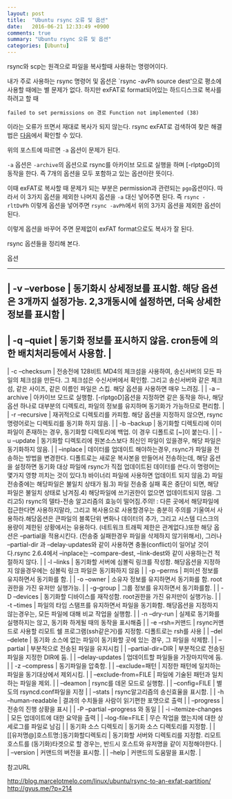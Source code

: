 ```yaml
---
layout: post
title:  "Ubuntu rsync 오류 및 옵션"
date:   2016-06-21 12:33:49 +0900
comments: true
summary: "Ubuntu rsync 오류 및 옵션"
categories: [Ubuntu]
---
```


rsync와 scp는 원격으로 파일을 복사할때 사용하는 명령어이다. 

내가 주로 사용하는 rsync 명령어 및 옵션은 `rsync -avPh source dest'으로 평소에 사용할 때에는 별 문제가 없다. 하지만 exFAT로 format되어있는 하드디스크로 복사를 하려고 할 때 

```
failed to set permissions on 경로 Function not implemented (38)
```

이라는 오류가 뜨면서 재대로 복사가 되지 않는다. rsync exFAT로 검색하여 찾은 해결법은 [다음](http://blog.marcelotmelo.com/linux/ubuntu/rsync-to-an-exfat-partition/)에서 확인할 수 있다.

위의 포스트에 따르면 `-a` 옵션이 문제가 된다. 

`-a` 옵션은 `-archive`의 옵션으로 rsync를 아카이브 모드로 실행을 하며 [-rlptgoD]의 동작을 한다. 즉 7개의 옵션을 모두 포함하고 있는 옵션이란 뜻이다. 

이때 exFAT로 복사할 때 문제가 되는 부분은 permission과 관련되는 `pgo`옵션이다. 따라서 이 3가지 옵션을 제외한 나머지 옵션을 `-a` 대신 넣어주면 된다. 즉 `rsync -rltDvPh` 이렇게 옵션을 넣어주면 `rsync -avPh`에서 위의 3가지 옵션을 제외한 옵션이 된다. 

이렇게 옵션을 바꾸어 주면 문제없이 exFAT format으로도 복사가 잘 된다. 

rsync 옵션들을 정리해 본다.

옵션

---
| -v –verbose | 동기화시 상세정보를 표시함. 해당 옵션은 3개까지 설정가능. 2,3개동시에 설정하면, 더욱 상세한 정보를 표시함 |
---
| -q –quiet | 동기화 정보를 표시하지 않음. cron등에 의한 배치처리등에서 사용함. |
---
| -c –checksum | 전송전에 128비트 MD4의 체크섬을 사용하여, 송신서버의 모든 파일의 체크섬을 만든다. 그 체크섬은 수신서버에서 확인함. 그리고 송신서버와 같은 체크섬, 같은 사이즈, 같은 이름인 파일은 스킵. 해당 옵션을 사용하면 매우 느려짐. |
| -a –archive | 아카이브 모드로 실행함. [-rlptgoD]옵션을 지정하면 같은 동작을 하나, 해당 옵션 하나로 대부분의 디렉토리, 파일의 정보를 유지하며 동기화가 가능하므로 편리함. |
| -r –recursive | 재귀적으로 디렉토리를 카피함. 해당 옵션을 지정하지 않으면, rsync명령어로는 디렉토리를 동기화 하지 않음. |
| -b –backup | 동기화할 디렉토리에 이미 파일이 존재하는 경우, 동기화할 디렉토리에 백업. 이 경우 디폴트로 [~]이 붙는다. |
| -u –update | 동기화할 디렉토리에 원본소스보다 최신인 파일이 있을경우, 해당 파일은 동기화하지 않음. |
| –inplace | 데이터를 업데이트 해야하는경우, rsync가 파일을 전송하는 방법을 변경한다. 디폴트로는 새로운 복사본을 만들어서 전송하는데, 해당 옵션을 설정하면 동기화 대상 파일에 rsync가 직접 업데이트된 데이터를 쓴다.이 명령어는 몇가지 영향 끼치는 것이 있다.1) 바이너리 파일에 사용하면 업데이트 되지 않음.2) 파일 전송중에는 해당파일은 불일치 상태가 됨.3) 파일 전송중 실패 혹은 중단이 되면, 해당 파일은 불일치 상태로 남겨짐.4) 해당파일에 쓰기권한이 없으면 업데이트되지 않음. 그리고5) rsync의 델타-전송 알고리즘의 효능이 떨어짐.주의! : 다른 곳에서 해당파일에 접근한다면 사용하지말라, 그리고 복사용으로 사용할경우는 충분히 주의를 기울여서 사용하라.해당옵션은 큰파일의 블록단위 변화나 데이터의 추가, 그리고 시스템 디스크의 용량이 제한된 상황에서는 유용하다. (네트워크 트래픽 제한은 관계없다.)또한 해당 옵션은 –partial을 적용시킨다. (전송중 실패한경우 파일을 삭제하지 않기위해서), 그러나 –partial-dir 과 –delay-updates와 같이 사용하면 충돌(conflict)이 일어날 것이다.rsync 2.6.4에서 –inplace는 –compare-dest, –link-dest와 같이 사용하는건 적절하지 않다. |
| -l –links | 동기화할 서버에 심볼릭 링크를 작성함. 해당옵션을 지정하지 않을경우에는 심볼릭 링크 파일은 동기화하지 않음 |
| -p –perms | 퍼미션 정보를 유지하면서 동기화를 함. |
| -o –owner | 소유자 정보를 유지하면서 동기화를 함. root권한을 가진 유저만 실행가능. |
| -g–group | 그룹 정보를 유지하면서 동기화를함. |
| -D –devices | 동기화할 디바이스를 재작성함. root권한을 가진 유저만이 실행가능. |
| -t –times | 파일의 타임 스탬프를 유지하면서 파일을 동기화함. 해당옵션을 지정하지 않는경우는, 모든 파일에 대해 비교 작업을 실행함. |
| -n –dry-run | 실제로 동기화를 실행하지는 않고, 동기화 하게될 때의 동작을 표시해줌 |
| -e –rsh=커맨드 | rsync커맨드로 사용할 리모트 쉘 프로그램(ssh같은거)를 지정함. 디폴트로는 rsh를 사용 |
| –del –delete | 동기화 소스에 없는 파일이 동기화할 곳에 있는 경우, 그 파일을 삭제함. |
| –partial | 부분적으로 전송된 파일을 유지시킴 |
| –partial-dir=DIR | 부분적으로 전송된 파일을 지정한 DIR에 둠. |
| –delay-updates | 업데이트할 파일들을 가장마지막에 둠. |
| -z –compress | 동기파일을 압축함. |
| –exclude=패턴 | 지정한 패턴에 일치하는 파일을 동기대상에서 제외시킴. |
| –exclude-from=FILE | 파일에 기술된 패턴과 일치하는 파일을 제외. |
| –deamon | rsync를 데몬 모드로 실행함. |
| –config=FILE | 별도의 rsyncd.conf파일을 지정 |
| –stats | rsync알고리즘의 송신효율을 표시함. |
| -h –human-readable | 결과의 수치들을 사람이 읽기편한 포맷으로 출력 |
| –progress | 전송의 진행 상황을 표시 |
| -P –partial –progress 와 동일 |
| -i –itemize-changes | 모든 업데이트에 대한 요약을 출력 |
| –log-file=FILE | 무슨 작업을 했는지에 대한 상세로그를 파일로 남김 |
| 동기화 소스 디렉토리 | 동기화 소스 디렉토리를 지정함. |
| [[유저명@]호스트명:]동기화할디렉토리 | 동기화할 서버와 디렉토리를 지정함. 리모트 호스트를 (동기화)타겟으로 할 경우는, 반드시 호스트와 유저명을 같이 지정해야한다. |
| –version | 커맨드의 버전을 표시함. |
| –help | 커맨드의 도움말을 표시함. |


참고URL

<http://blog.marcelotmelo.com/linux/ubuntu/rsync-to-an-exfat-partition/>
<http://gyus.me/?p=214>
